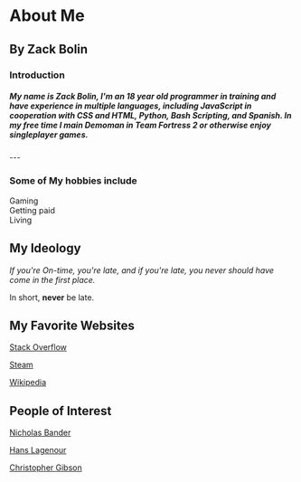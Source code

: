 <diff>
  <h1>
    About Me
  </h1>
  <h2>
    By Zack Bolin
  </h2>
</diff>
<h3>
  Introduction
</h3>
<h5>
<Introduction>
  My name is Zack Bolin, I'm an 18 year old programmer in training and have experience in multiple languages, including JavaScript in cooperation with CSS and HTML, Python, Bash Scripting, and Spanish. In my free time I main Demoman in Team Fortress 2 or otherwise enjoy singleplayer games. 
</Introduction>
</h5>
---

### Some of My hobbies include
  <summary> 
     Gaming
  </summary>
  <summary>
      Getting paid
  </summary>
  <summary>
      Living
  </summary>

## My Ideology
*If you're On-time, you're late, and if you're late, you never should have come in the first place.*

In short, __never__ be late.

## My Favorite Websites

[Stack Overflow](https://www.youtube.com/watch?v=dQw4w9WgXcQ "Stack Overflow")

[Steam](https://store.steampowered.com/ "steam")

[Wikipedia](https://www.wikipedia.org/ "Wikipedia, the best research website that no teacher can tell me otherwise")

## People of Interest

[Nicholas Bander][1]<br>

[Hans Lagenour][2]<br>

[Christopher Gibson][3]<br>

[1]: hehe

[2]: https://www.usi.edu/media/aa1doln4/lagenourprofile.jpg?rmode=max&width=200&height=267

[3]: hehe
